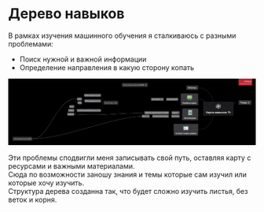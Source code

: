# Дерево навыков

В рамках изучения машинного обучения я сталкиваюсь с разными проблемами:
- Поиск нужной и важной информации
- Определение направления в какую сторону копать

![](https://github.com/TripleAVerAlpha/SkillTree/blob/main/Карта%20навыков.png?raw=true)

Эти проблемы сподвигли меня записывать свой путь, оставляя карту с ресурсами и важными материалами. <br>
Сюда по возможности заношу знания и темы которые сам изучил или которые хочу изучить. <br>
Структура дерева созданна так, что будет сложно изучить листья, без веток и корня. <br>
